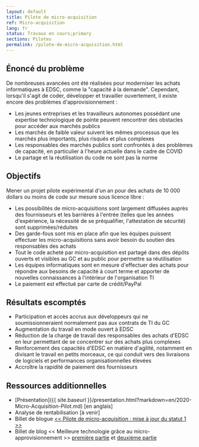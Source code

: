 ```yaml
---
layout: default
title: Pilote de micro-acquisition
ref: Micro-acquisition
lang: fr
status: Travaux en cours;primary
sections: Pilotes
permalink: /pilote-de-micro-acquisition.html
---
```


## Énoncé du problème  

De nombreuses avancées ont été réalisées pour moderniser les achats informatiques à EDSC, comme la "capacité à la demande".
Cependant, lorsqu'il s'agit de coder, développer et travailler ouvertement, il existe encore des problèmes d'approvisionnement :

- Les jeunes entreprises et les travailleurs autonomes possédant une expertise technologique de pointe peuvent rencontrer des obstacles pour accéder aux marchés publics
- Les marchés de faible valeur suivent les mêmes processus que les marchés plus importants, plus risqués et plus complexes
- Les responsables des marchés publics sont confrontés à des problèmes de capacité, en particulier à l'heure actuelle dans le cadre de COVID
- Le partage et la réutilisation du code ne sont pas la norme

## Objectifs

Mener un projet pilote expérimental d'un an pour des achats de 10 000 dollars ou moins de code sur mesure sous licence libre :

- Les possibilités de micro-acquisitions sont largement diffusées auprès des fournisseurs et les barrières à l'entrée (telles que les années d'expérience, la nécessité de se préqualifier, l'attestation de sécurité) sont supprimées/réduites
- Des garde-fous sont mis en place afin que les équipes puissent effectuer les micro-acquisitions sans avoir besoin du soutien des responsables des achats
- Tout le code acheté par micro-acquisition est partagé dans des dépôts ouverts et visibles au GC et au public pour permettre sa réutilisation
- Les équipes informatiques sont en mesure d'effectuer des achats pour répondre aux besoins de capacité à court terme et apporter de nouvelles connaissances à l'intérieur de l'organisation TI
- Le paiement est effectué par carte de crédit/PayPal

## Résultats escomptés  

- Participation et accès accrus aux développeurs qui ne soumissionneraient normalement pas aux contrats de TI du GC
- Augmentation du travail en mode ouvert à EDSC
- Réduction de la charge de travail des responsables des achats d'EDSC en leur permettant de se concentrer sur des achats plus complexes
- Renforcement des capacités d'EDSC en matière d'agilité, notamment en divisant le travail en petits morceaux, ce qui conduit vers des livraisons de logiciels et performances organisationnelles élevées
- Accroître la rapidité de paiement des fournisseurs

## Ressources additionnelles

- [Présentation]({{ site.baseurl }}/presentation.html?markdown=en/2020-Micro-Acquisition-Pilot.md) [en anglais]
- Analyse de rentabilisation [à venir]
- Billet de blogue [<< Pilote de micro-acquisition : mise à jour du statut 1 >>](https://sara-sabr.github.io/ITStrategy/2021/01/05/pilote-de-micro-acquisition-mise-a-jour1.html)
- Billet de blog << Meilleure technologie grâce au micro-approvisionnement >> [première partie](2020/08/12/meilleure-technologie-grace-au-micro-approvisionnement-partie-1.html) et [deuxième partie](https://sara-sabr.github.io/ITStrategy/2020/12/18/meilleure-technologie-grace-au-micro-approvisionnement-partie-2.html)
